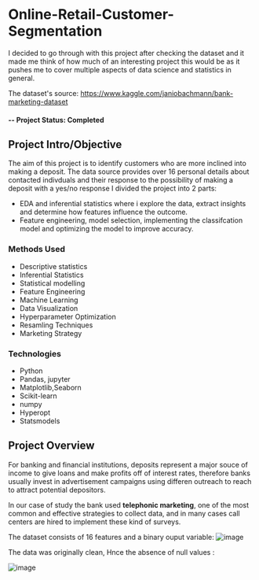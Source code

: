 # Online-Retail-Customer-Segmentation
I decided to go through with this project after checking the dataset and it made me think of how much of an interesting project this would be as it pushes me to cover multiple aspects
of data science and statistics in general.

The dataset's source: https://www.kaggle.com/janiobachmann/bank-marketing-dataset

#### -- Project Status: Completed

## Project Intro/Objective

The aim of this project is to identify customers who are more inclined into making a deposit. The data source provides over 16 personal details about contacted indivduals and their response to the possibility of making a deposit with a yes/no response
I divided the project into 2 parts:
* EDA and inferential statistics where i explore the data, extract insights and determine how features influence the outcome.
* Feature engineering, model selection, implementing the classifcation model and optimizing the model to improve accuracy.

### Methods Used

* Descriptive statistics
* Inferential Statistics
* Statistical modelling
* Feature Engineering
* Machine Learning
* Data Visualization
* Hyperparameter Optimization
* Resamling Techniques
* Marketing Strategy

### Technologies

* Python
* Pandas, jupyter
* Matplotlib,Seaborn
* Scikit-learn 
* numpy
* Hyperopt
* Statsmodels

## Project Overview

For banking and financial institutions, deposits represent a major souce of income to give loans and make profits off of interest rates, therefore banks usually invest in advertisement campaigns using differen outreach to reach 
to attract potential depositors.

In our case of study the bank used **telephonic marketing**, one of the most common and effective strategies to collect data, and in many cases call centers are hired to implement these kind of surveys. 

The dataset consists of 16 features and a binary ouput variable:
![image](https://user-images.githubusercontent.com/60581207/119861551-d003e000-bf17-11eb-9a9d-fde85de606df.png)

The data was originally clean, Hnce the absence of null values :

![image](https://user-images.githubusercontent.com/60581207/119861711-fcb7f780-bf17-11eb-8392-0a27fc5957c4.png)












